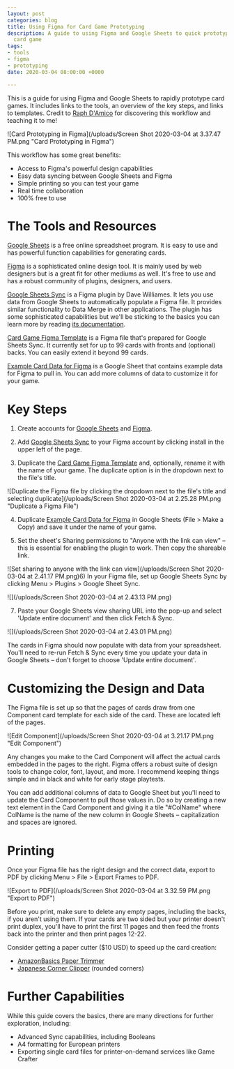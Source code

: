 ```yaml
---
layout: post
categories: blog
title: Using Figma for Card Game Prototyping
description: A guide to using Figma and Google Sheets to quick prototype a printable
  card game
tags:
- tools
- figma
- prototyping
date: 2020-03-04 08:00:00 +0000

---
```

This is a guide for using Figma and Google Sheets to rapidly prototype card games. It includes links to the tools, an overview of the key steps, and links to templates. Credit to [Raph D'Amico](https://laughingkaiju.com/ "Raph D'Amico") for discovering this workflow and teaching it to me!

![Card Prototyping in Figma](/uploads/Screen Shot 2020-03-04 at 3.37.47 PM.png "Card Prototyping in Figma")

This workflow has some great benefits:

* Access to Figma's powerful design capabilities
* Easy data syncing between Google Sheets and Figma
* Simple printing so you can test your game
* Real time collaboration
* 100% free to use

# The Tools and Resources

[Google Sheets](https://www.google.com/sheets/about/ "Google Sheets") is a free online spreadsheet program. It is easy to use and has powerful function capabilities for generating cards.

[Figma](https://www.figma.com/ "Figma") is a sophisticated online design tool. It is mainly used by web designers but is a great fit for other mediums as well. It's free to use and has a robust community of plugins, designers, and users.

[Google Sheets Sync](https://www.figma.com/community/plugin/735770583268406934/Google-Sheets-Sync "Google Sheets Sync") is a Figma plugin by Dave Williames. It lets you use data from Google Sheets to automatically populate a Figma file. It provides similar functionality to Data Merge in other applications. The plugin has some sophisticated capabilities but we'll be sticking to the basics you can learn more by reading [its documentation](https://www.figma.com/proto/VtXf9HikcehWB7FJrJmApl "Google Sheets Sync Documentation").

[Card Game Figma Template](https://www.figma.com/file/ftN7ORtGVAHgyzjNDO2kAJ/Card-Game-Template?node-id=0%3A1 "Card Game Figma Template") is a Figma file that's prepared for Google Sheets Sync. It currently set for up to 99 cards with fronts and (optional) backs. You can easily extend it beyond 99 cards.

[Example Card Data for Figma](https://docs.google.com/spreadsheets/d/1a7MWX7uyw-oEedgUmydVjk2tpH2iowTptymUVwIg8O0/edit?usp=sharing "Example Card Data for Figma") is a Google Sheet that contains example data for Figma to pull in. You can add more columns of data to customize it for your game.

# Key Steps

1) Create accounts for [Google Sheets](https://www.google.com/sheets/about/ "Google Sheets") and [Figma](https://www.figma.com/ "Figma").

2) Add [Google Sheets Sync](https://www.figma.com/community/plugin/735770583268406934/Google-Sheets-Sync "Google Sheets Sync") to your Figma account by clicking install in the upper left of the page.

3) Duplicate the [Card Game Figma Template](https://www.figma.com/file/ftN7ORtGVAHgyzjNDO2kAJ/Card-Game-Template?node-id=0%3A1 "Card Game Figma Template") and, optionally, rename it with the name of your game. The duplicate option is in the dropdown next to the file's title.

![Duplicate the Figma file by clicking the dropdown next to the file's title and selecting duplicate](/uploads/Screen Shot 2020-03-04 at 2.25.28 PM.png "Duplicate a Figma File")

4) Duplicate [Example Card Data for Figma](https://docs.google.com/spreadsheets/d/1a7MWX7uyw-oEedgUmydVjk2tpH2iowTptymUVwIg8O0/edit?usp=sharing "Example Card Data for Figma") in Google Sheets (File > Make a Copy) and save it under the name of your game.

5) Set the sheet's Sharing permissions to "Anyone with the link can view" – this is essential for enabling the plugin to work. Then copy the shareable link.

![Set sharing to anyone with the link can view](/uploads/Screen Shot 2020-03-04 at 2.41.17 PM.png)6) In your Figma file, set up Google Sheets Sync by clicking Menu > Plugins > Google Sheet Sync.

![](/uploads/Screen Shot 2020-03-04 at 2.43.13 PM.png)

7) Paste your Google Sheets view sharing URL into the pop-up and select 'Update entire document' and then click Fetch & Sync.

![](/uploads/Screen Shot 2020-03-04 at 2.43.01 PM.png)

The cards in Figma should now populate with data from your spreadsheet. You'll need to re-run Fetch & Sync every time you update your data in Google Sheets – don't forget to choose 'Update entire document'.

# Customizing the Design and Data

The Figma file is set up so that the pages of cards draw from one Component card template for each side of the card. These are located left of the pages.

![Edit Component](/uploads/Screen Shot 2020-03-04 at 3.21.17 PM.png "Edit Component")

Any changes you make to the Card Component will affect the actual cards embedded in the pages to the right. Figma offers a robust suite of design tools to change color, font, layout, and more. I recommend keeping things simple and in black and white for early stage playtests.

You can add additional columns of data to Google Sheet but you'll need to update the Card Component to pull those values in. Do so by creating a new text element in the Card Component and giving it a tile "#ColName" where ColName is the name of the new column in Google Sheets – capitalization and spaces are ignored.

# Printing

Once your Figma file has the right design and the correct data, export to PDF by clicking Menu > File > Export Frames to PDF.

![Export to PDF](/uploads/Screen Shot 2020-03-04 at 3.32.59 PM.png "Export to PDF")

Before you print, make sure to delete any empty pages, including the backs, if you aren't using them. If your cards are two sided but your printer doesn't print duplex, you'll have to print the first 11 pages and then feed the fronts back into the printer and then print pages 12-22.

Consider getting a paper cutter ($10 USD) to speed up the card creation:

* [AmazonBasics Paper Trimmer](https://amzn.to/3cw9kGn "Paper Trimmer")
* [Japanese Corner Clipper](https://amzn.to/32Vp5lJ "Japanese Corner Clipper") (rounded corners)

# Further Capabilities

While this guide covers the basics, there are many directions for further exploration, including:

* Advanced Sync capabilities, including Booleans
* A4 formatting for European printers
* Exporting single card files for printer-on-demand services like Game Crafter